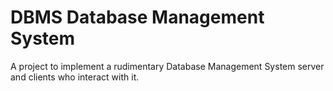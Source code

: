 # DBMS Database Management System

A project to implement a rudimentary Database Management System server and clients who interact with it.